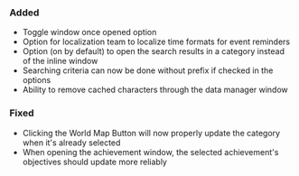 <p><h3>Added</h3></p>
<ul>
<li>Toggle window once opened option</li>
<li>Option for localization team to localize time formats for event reminders</li>
<li>Option (on by default) to open the search results in a category instead of the inline window</li>
<li>Searching criteria can now be done without prefix if checked in the options</li>
<li>Ability to remove cached characters through the data manager window</li>
</ul>
<p><h3>Fixed</h3></p>
<ul>
<li>Clicking the World Map Button will now properly update the category when it's already selected</li>
<li>When opening the achievement window, the selected achievement's objectives should update more reliably</li>
</ul>
